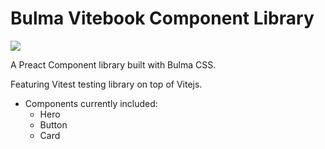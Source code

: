 # Bulma Vitebook Component Library

![](https://ci.civdev.xyz/api/badges/CM-IV/bulma-vitebook/status.svg)

A Preact Component library built with Bulma CSS.

Featuring Vitest testing library on top of Vitejs.

- Components currently included:
  - Hero
  - Button
  - Card
